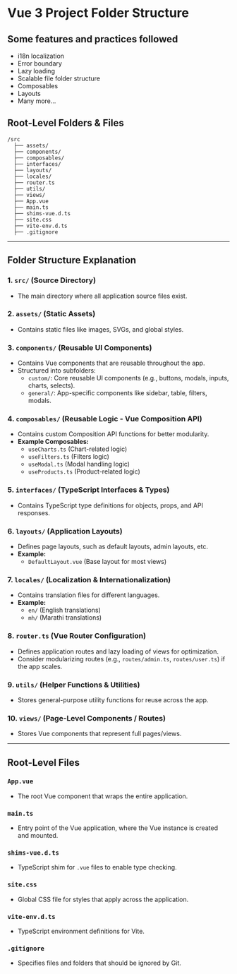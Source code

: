 # Vue 3 Project Folder Structure 

## Some features and practices followed

- i18n localization  
- Error boundary  
- Lazy loading  
- Scalable file folder structure  
- Composables  
- Layouts  
- Many more...

## Root-Level Folders & Files
```
/src
  ├── assets/
  ├── components/
  ├── composables/
  ├── interfaces/
  ├── layouts/
  ├── locales/
  ├── router.ts
  ├── utils/
  ├── views/
  ├── App.vue
  ├── main.ts
  ├── shims-vue.d.ts
  ├── site.css
  ├── vite-env.d.ts
  ├── .gitignore
```

---
## Folder Structure Explanation

### 1. **`src/` (Source Directory)**
   - The main directory where all application source files exist.

### 2. **`assets/` (Static Assets)**
   - Contains static files like images, SVGs, and global styles.

### 3. **`components/` (Reusable UI Components)**
   - Contains Vue components that are reusable throughout the app.
   - Structured into subfolders:
     - `custom/`: Core reusable UI components (e.g., buttons, modals, inputs, charts, selects).
     - `general/`: App-specific components like sidebar, table, filters, modals.
   
### 4. **`composables/` (Reusable Logic - Vue Composition API)**
   - Contains custom Composition API functions for better modularity.
   - **Example Composables:**
     - `useCharts.ts` (Chart-related logic)
     - `useFilters.ts` (Filters logic)
     - `useModal.ts` (Modal handling logic)
     - `useProducts.ts` (Product-related logic)

### 5. **`interfaces/` (TypeScript Interfaces & Types)**
   - Contains TypeScript type definitions for objects, props, and API responses.

### 6. **`layouts/` (Application Layouts)**
   - Defines page layouts, such as default layouts, admin layouts, etc.
   - **Example:**
     - `DefaultLayout.vue` (Base layout for most views)

### 7. **`locales/` (Localization & Internationalization)**
   - Contains translation files for different languages.
   - **Example:**
     - `en/` (English translations)
     - `mh/` (Marathi translations)

### 8. **`router.ts` (Vue Router Configuration)**
   - Defines application routes and lazy loading of views for optimization.
   - Consider modularizing routes (e.g., `routes/admin.ts`, `routes/user.ts`) if the app scales.

### 9. **`utils/` (Helper Functions & Utilities)**
   - Stores general-purpose utility functions for reuse across the app.

### 10. **`views/` (Page-Level Components / Routes)**
   - Stores Vue components that represent full pages/views.

---
## Root-Level Files

### **`App.vue`**
   - The root Vue component that wraps the entire application.

### **`main.ts`**
   - Entry point of the Vue application, where the Vue instance is created and mounted.

### **`shims-vue.d.ts`**
   - TypeScript shim for `.vue` files to enable type checking.

### **`site.css`**
   - Global CSS file for styles that apply across the application.

### **`vite-env.d.ts`**
   - TypeScript environment definitions for Vite.

### **`.gitignore`**
   - Specifies files and folders that should be ignored by Git.
